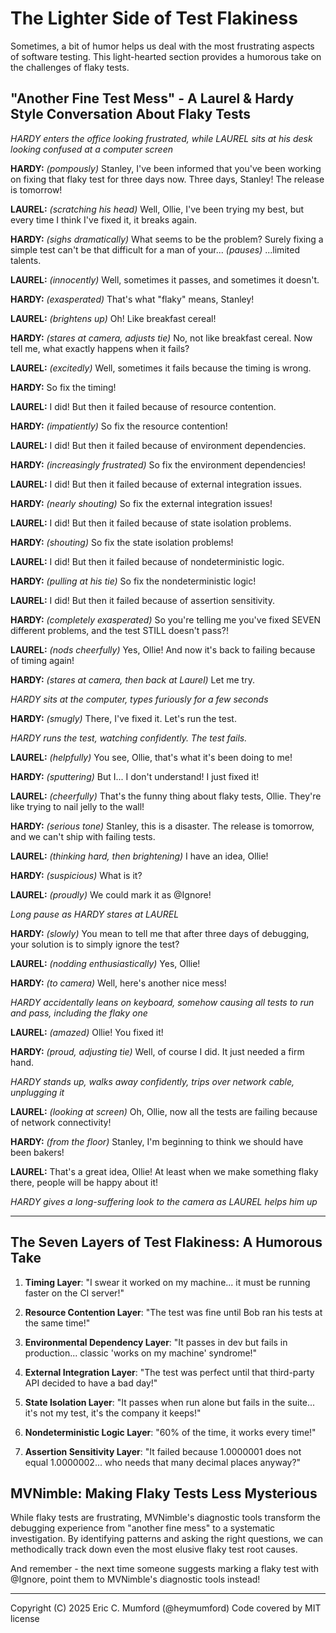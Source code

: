 # The Lighter Side of Test Flakiness

Sometimes, a bit of humor helps us deal with the most frustrating aspects of software testing. This light-hearted section provides a humorous take on the challenges of flaky tests.

## "Another Fine Test Mess" - A Laurel & Hardy Style Conversation About Flaky Tests

*HARDY enters the office looking frustrated, while LAUREL sits at his desk looking confused at a computer screen*

**HARDY:** *(pompously)* Stanley, I've been informed that you've been working on fixing that flaky test for three days now. Three days, Stanley! The release is tomorrow!

**LAUREL:** *(scratching his head)* Well, Ollie, I've been trying my best, but every time I think I've fixed it, it breaks again.

**HARDY:** *(sighs dramatically)* What seems to be the problem? Surely fixing a simple test can't be that difficult for a man of your... *(pauses)* ...limited talents.

**LAUREL:** *(innocently)* Well, sometimes it passes, and sometimes it doesn't.

**HARDY:** *(exasperated)* That's what "flaky" means, Stanley!

**LAUREL:** *(brightens up)* Oh! Like breakfast cereal!

**HARDY:** *(stares at camera, adjusts tie)* No, not like breakfast cereal. Now tell me, what exactly happens when it fails?

**LAUREL:** *(excitedly)* Well, sometimes it fails because the timing is wrong.

**HARDY:** So fix the timing!

**LAUREL:** I did! But then it failed because of resource contention.

**HARDY:** *(impatiently)* So fix the resource contention!

**LAUREL:** I did! But then it failed because of environment dependencies.

**HARDY:** *(increasingly frustrated)* So fix the environment dependencies!

**LAUREL:** I did! But then it failed because of external integration issues.

**HARDY:** *(nearly shouting)* So fix the external integration issues!

**LAUREL:** I did! But then it failed because of state isolation problems.

**HARDY:** *(shouting)* So fix the state isolation problems!

**LAUREL:** I did! But then it failed because of nondeterministic logic.

**HARDY:** *(pulling at his tie)* So fix the nondeterministic logic!

**LAUREL:** I did! But then it failed because of assertion sensitivity.

**HARDY:** *(completely exasperated)* So you're telling me you've fixed SEVEN different problems, and the test STILL doesn't pass?!

**LAUREL:** *(nods cheerfully)* Yes, Ollie! And now it's back to failing because of timing again!

**HARDY:** *(stares at camera, then back at Laurel)* Let me try.

*HARDY sits at the computer, types furiously for a few seconds*

**HARDY:** *(smugly)* There, I've fixed it. Let's run the test.

*HARDY runs the test, watching confidently. The test fails.*

**LAUREL:** *(helpfully)* You see, Ollie, that's what it's been doing to me!

**HARDY:** *(sputtering)* But I... I don't understand! I just fixed it!

**LAUREL:** *(cheerfully)* That's the funny thing about flaky tests, Ollie. They're like trying to nail jelly to the wall!

**HARDY:** *(serious tone)* Stanley, this is a disaster. The release is tomorrow, and we can't ship with failing tests.

**LAUREL:** *(thinking hard, then brightening)* I have an idea, Ollie!

**HARDY:** *(suspicious)* What is it?

**LAUREL:** *(proudly)* We could mark it as @Ignore!

*Long pause as HARDY stares at LAUREL*

**HARDY:** *(slowly)* You mean to tell me that after three days of debugging, your solution is to simply ignore the test?

**LAUREL:** *(nodding enthusiastically)* Yes, Ollie!

**HARDY:** *(to camera)* Well, here's another nice mess!

*HARDY accidentally leans on keyboard, somehow causing all tests to run and pass, including the flaky one*

**LAUREL:** *(amazed)* Ollie! You fixed it!

**HARDY:** *(proud, adjusting tie)* Well, of course I did. It just needed a firm hand.

*HARDY stands up, walks away confidently, trips over network cable, unplugging it*

**LAUREL:** *(looking at screen)* Oh, Ollie, now all the tests are failing because of network connectivity!

**HARDY:** *(from the floor)* Stanley, I'm beginning to think we should have been bakers!

**LAUREL:** That's a great idea, Ollie! At least when we make something flaky there, people will be happy about it!

*HARDY gives a long-suffering look to the camera as LAUREL helps him up*

---

## The Seven Layers of Test Flakiness: A Humorous Take

1. **Timing Layer**: "I swear it worked on my machine... it must be running faster on the CI server!"

2. **Resource Contention Layer**: "The test was fine until Bob ran his tests at the same time!"

3. **Environmental Dependency Layer**: "It passes in dev but fails in production... classic 'works on my machine' syndrome!"

4. **External Integration Layer**: "The test was perfect until that third-party API decided to have a bad day!"

5. **State Isolation Layer**: "It passes when run alone but fails in the suite... it's not my test, it's the company it keeps!"

6. **Nondeterministic Logic Layer**: "60% of the time, it works every time!"

7. **Assertion Sensitivity Layer**: "It failed because 1.0000001 does not equal 1.0000002... who needs that many decimal places anyway?"

## MVNimble: Making Flaky Tests Less Mysterious

While flaky tests are frustrating, MVNimble's diagnostic tools transform the debugging experience from "another fine mess" to a systematic investigation. By identifying patterns and asking the right questions, we can methodically track down even the most elusive flaky test root causes.

And remember - the next time someone suggests marking a flaky test with @Ignore, point them to MVNimble's diagnostic tools instead!

---
Copyright (C) 2025 Eric C. Mumford (@heymumford) Code covered by MIT license
